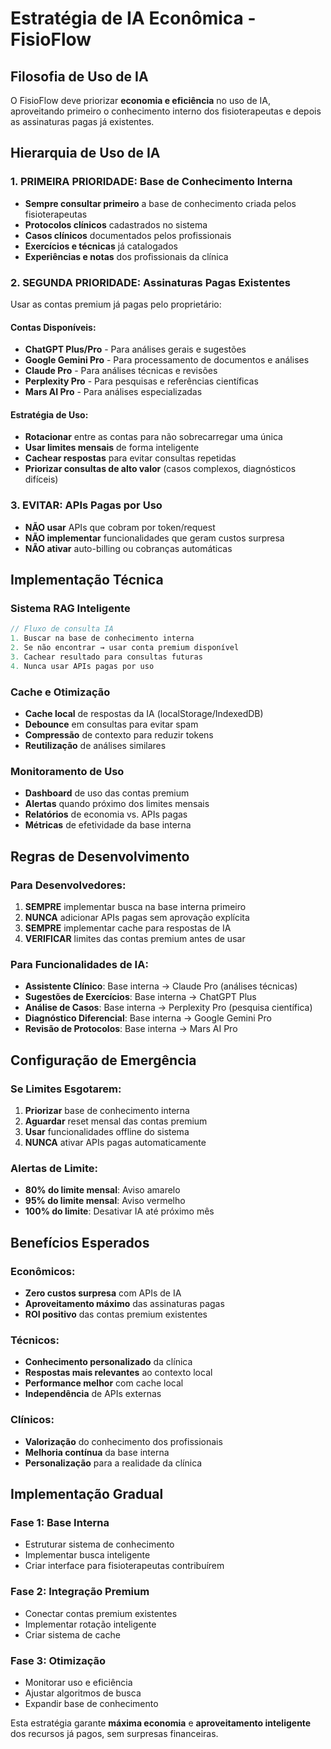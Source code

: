# Estratégia de IA Econômica - FisioFlow

## Filosofia de Uso de IA

O FisioFlow deve priorizar **economia e eficiência** no uso de IA, aproveitando primeiro o conhecimento interno dos fisioterapeutas e depois as assinaturas pagas já existentes.

## Hierarquia de Uso de IA

### 1. **PRIMEIRA PRIORIDADE: Base de Conhecimento Interna**
- **Sempre consultar primeiro** a base de conhecimento criada pelos fisioterapeutas
- **Protocolos clínicos** cadastrados no sistema
- **Casos clínicos** documentados pelos profissionais
- **Exercícios e técnicas** já catalogados
- **Experiências e notas** dos profissionais da clínica

### 2. **SEGUNDA PRIORIDADE: Assinaturas Pagas Existentes**
Usar as contas premium já pagas pelo proprietário:

#### Contas Disponíveis:
- **ChatGPT Plus/Pro** - Para análises gerais e sugestões
- **Google Gemini Pro** - Para processamento de documentos e análises
- **Claude Pro** - Para análises técnicas e revisões
- **Perplexity Pro** - Para pesquisas e referências científicas
- **Mars AI Pro** - Para análises especializadas

#### Estratégia de Uso:
- **Rotacionar** entre as contas para não sobrecarregar uma única
- **Usar limites mensais** de forma inteligente
- **Cachear respostas** para evitar consultas repetidas
- **Priorizar consultas de alto valor** (casos complexos, diagnósticos difíceis)

### 3. **EVITAR: APIs Pagas por Uso**
- **NÃO usar** APIs que cobram por token/request
- **NÃO implementar** funcionalidades que geram custos surpresa
- **NÃO ativar** auto-billing ou cobranças automáticas

## Implementação Técnica

### Sistema RAG Inteligente
```typescript
// Fluxo de consulta IA
1. Buscar na base de conhecimento interna
2. Se não encontrar → usar conta premium disponível
3. Cachear resultado para consultas futuras
4. Nunca usar APIs pagas por uso
```

### Cache e Otimização
- **Cache local** de respostas da IA (localStorage/IndexedDB)
- **Debounce** em consultas para evitar spam
- **Compressão** de contexto para reduzir tokens
- **Reutilização** de análises similares

### Monitoramento de Uso
- **Dashboard** de uso das contas premium
- **Alertas** quando próximo dos limites mensais
- **Relatórios** de economia vs. APIs pagas
- **Métricas** de efetividade da base interna

## Regras de Desenvolvimento

### Para Desenvolvedores:
1. **SEMPRE** implementar busca na base interna primeiro
2. **NUNCA** adicionar APIs pagas sem aprovação explícita
3. **SEMPRE** implementar cache para respostas de IA
4. **VERIFICAR** limites das contas premium antes de usar

### Para Funcionalidades de IA:
- **Assistente Clínico**: Base interna → Claude Pro (análises técnicas)
- **Sugestões de Exercícios**: Base interna → ChatGPT Plus
- **Análise de Casos**: Base interna → Perplexity Pro (pesquisa científica)
- **Diagnóstico Diferencial**: Base interna → Google Gemini Pro
- **Revisão de Protocolos**: Base interna → Mars AI Pro

## Configuração de Emergência

### Se Limites Esgotarem:
1. **Priorizar** base de conhecimento interna
2. **Aguardar** reset mensal das contas premium
3. **Usar** funcionalidades offline do sistema
4. **NUNCA** ativar APIs pagas automaticamente

### Alertas de Limite:
- **80% do limite mensal**: Aviso amarelo
- **95% do limite mensal**: Aviso vermelho
- **100% do limite**: Desativar IA até próximo mês

## Benefícios Esperados

### Econômicos:
- **Zero custos surpresa** com APIs de IA
- **Aproveitamento máximo** das assinaturas pagas
- **ROI positivo** das contas premium existentes

### Técnicos:
- **Conhecimento personalizado** da clínica
- **Respostas mais relevantes** ao contexto local
- **Performance melhor** com cache local
- **Independência** de APIs externas

### Clínicos:
- **Valorização** do conhecimento dos profissionais
- **Melhoria contínua** da base interna
- **Personalização** para a realidade da clínica

## Implementação Gradual

### Fase 1: Base Interna
- Estruturar sistema de conhecimento
- Implementar busca inteligente
- Criar interface para fisioterapeutas contribuírem

### Fase 2: Integração Premium
- Conectar contas premium existentes
- Implementar rotação inteligente
- Criar sistema de cache

### Fase 3: Otimização
- Monitorar uso e eficiência
- Ajustar algoritmos de busca
- Expandir base de conhecimento

Esta estratégia garante **máxima economia** e **aproveitamento inteligente** dos recursos já pagos, sem surpresas financeiras.